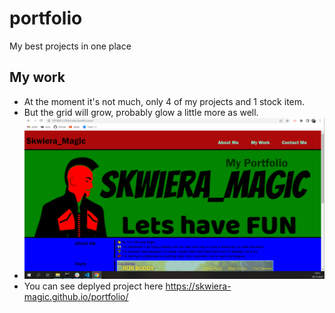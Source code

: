 # portfolio
My best projects in one place

## My work

* At the moment it's not much, only 4 of my projects and 1 stock item.
* But the grid will grow, probably glow a little more as well. 
* ![Screenshot of the deployed portfolio](./images/portfolio.png)
* You can see deplyed project here https://skwiera-magic.github.io/portfolio/
